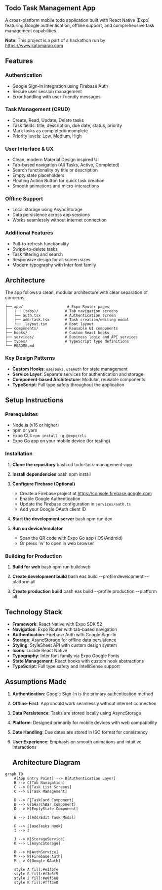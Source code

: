 ## Todo Task Management App ##

A cross-platform mobile todo application built with React Native (Expo) featuring Google authentication, offline support, and comprehensive task management capabilities.

**Note**: This project is a part of a hackathon run by https://www.katomaran.com

## Features

### Authentication
- Google Sign-In integration using Firebase Auth
- Secure user session management
- Error handling with user-friendly messages

### Task Management (CRUD)
- Create, Read, Update, Delete tasks
- Task fields: title, description, due date, status, priority
- Mark tasks as completed/incomplete
- Priority levels: Low, Medium, High

### User Interface & UX
- Clean, modern Material Design inspired UI
- Tab-based navigation (All Tasks, Active, Completed)
- Search functionality by title or description
- Empty state placeholders
- Floating Action Button for quick task creation
- Smooth animations and micro-interactions

### Offline Support
- Local storage using AsyncStorage
- Data persistence across app sessions
- Works seamlessly without internet connection

### Additional Features
- Pull-to-refresh functionality
- Swipe-to-delete tasks
- Task filtering and search
- Responsive design for all screen sizes
- Modern typography with Inter font family

## Architecture
The app follows a clean, modular architecture with clear separation of concerns:
```
├── app/                    # Expo Router pages
│   ├── (tabs)/            # Tab navigation screens
│   ├── auth.tsx           # Authentication screen
│   ├── add-task.tsx       # Task creation/editing modal
│   └── _layout.tsx        # Root layout
├── components/            # Reusable UI components
├── hooks/                 # Custom React hooks
├── services/              # Business logic and API services
├── types/                 # TypeScript type definitions
└── README.md
```

### Key Design Patterns
- **Custom Hooks**: `useTasks`, `useAuth` for state management
- **Service Layer**: Separate services for authentication and storage
- **Component-based Architecture**: Modular, reusable components
- **TypeScript**: Full type safety throughout the application

## Setup Instructions

### Prerequisites
- Node.js (v16 or higher)
- npm or yarn
- Expo CLI: `npm install -g @expo/cli`
- Expo Go app on your mobile device (for testing)

### Installation

1. **Clone the repository**
   bash
   cd todo-task-management-app

2. **Install dependencies**
   bash
   npm install

3. **Configure Firebase (Optional)**
   - Create a Firebase project at https://console.firebase.google.com
   - Enable Google Authentication
   - Update the Firebase configuration in `services/auth.ts`
   - Add your Google OAuth client ID

4. **Start the development server**
   bash
   npm run dev

5. **Run on device/emulator**
   - Scan the QR code with Expo Go app (iOS/Android)
   - Or press 'w' to open in web browser

### Building for Production

1. **Build for web**
   bash
   npm run build:web

2. **Create development build**
   bash
   eas build --profile development --platform all

3. **Create production build**
   bash
   eas build --profile production --platform all

## Technology Stack

- **Framework**: React Native with Expo SDK 52
- **Navigation**: Expo Router with tab-based navigation
- **Authentication**: Firebase Auth with Google Sign-In
- **Storage**: AsyncStorage for offline data persistence
- **Styling**: StyleSheet API with custom design system
- **Icons**: Lucide React Native
- **Typography**: Inter font family via Expo Google Fonts
- **State Management**: React hooks with custom hook abstractions
- **TypeScript**: Full type safety and IntelliSense support

## Assumptions Made

1. **Authentication**: Google Sign-In is the primary authentication method
2. **Offline-First**: App should work seamlessly without internet connection
3. **Data Persistence**: Tasks are stored locally using AsyncStorage
4. **Platform**: Designed primarily for mobile devices with web compatibility
5. **Date Handling**: Due dates are stored in ISO format for consistency
6. **User Experience**: Emphasis on smooth animations and intuitive interactions

   ## Architecture Diagram

```mermaid
graph TB
    A[App Entry Point] --> B[Authentication Layer]
    B --> C[Tab Navigation]
    C --> D[Task List Screens]
    C --> E[Task Management]
    
    D --> F[TaskCard Component]
    D --> G[SearchBar Component]
    D --> H[EmptyState Component]
    
    E --> I[Add/Edit Task Modal]
    
    F --> J[useTasks Hook]
    I --> J
    
    J --> K[StorageService]
    K --> L[AsyncStorage]
    
    B --> M[AuthService]
    M --> N[Firebase Auth]
    M --> O[Google OAuth]
    
    style A fill:#e1f5fe
    style B fill:#f3e5f5
    style J fill:#e8f5e8
    style K fill:#fff3e0
```

